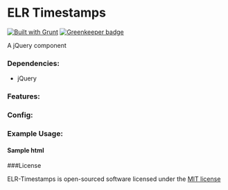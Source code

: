 # ELR Timestamps

[![Built with Grunt](https://cdn.gruntjs.com/builtwith.png)](http://gruntjs.com/) [![Greenkeeper badge](https://badges.greenkeeper.io/Beth3346/elr-timestamps.svg)](https://greenkeeper.io/)

A jQuery component

### Dependencies:

+ jQuery

### Features:

### Config:

### Example Usage:

#### Sample html

###License

ELR-Timestamps is open-sourced software licensed under the [MIT license](http://opensource.org/licenses/MIT)